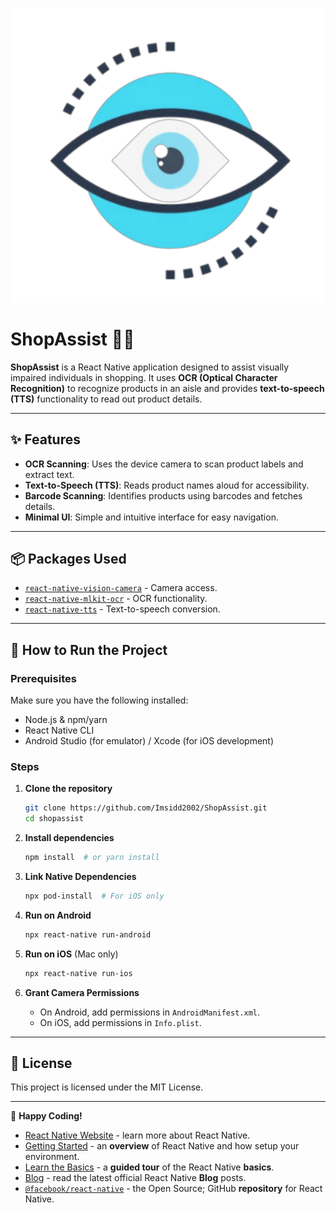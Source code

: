
![Alt text](https://github.com/Imsidd2002/ShopAssist/blob/main/logo.PNG?raw=true)

# ShopAssist 📱🛒

**ShopAssist** is a React Native application designed to assist visually impaired individuals in shopping. It uses **OCR (Optical Character Recognition)** to recognize products in an aisle and provides **text-to-speech (TTS)** functionality to read out product details.

---

## ✨ Features
- **OCR Scanning**: Uses the device camera to scan product labels and extract text.
- **Text-to-Speech (TTS)**: Reads product names aloud for accessibility.
- **Barcode Scanning**: Identifies products using barcodes and fetches details.
- **Minimal UI**: Simple and intuitive interface for easy navigation.

---

## 📦 Packages Used
- [`react-native-vision-camera`](https://github.com/mrousavy/react-native-vision-camera) - Camera access.
- [`react-native-mlkit-ocr`](https://github.com/agoldis/react-native-mlkit-ocr) - OCR functionality.
- [`react-native-tts`](https://github.com/ak1394/react-native-tts) - Text-to-speech conversion.


---

## 🚀 How to Run the Project

### Prerequisites
Make sure you have the following installed:
- Node.js & npm/yarn
- React Native CLI
- Android Studio (for emulator) / Xcode (for iOS development)

### Steps
1. **Clone the repository**
   ```sh
   git clone https://github.com/Imsidd2002/ShopAssist.git
   cd shopassist
   ```

2. **Install dependencies**
   ```sh
   npm install  # or yarn install
   ```

3. **Link Native Dependencies**
   ```sh
   npx pod-install  # For iOS only
   ```

4. **Run on Android**
   ```sh
   npx react-native run-android
   ```

5. **Run on iOS** (Mac only)
   ```sh
   npx react-native run-ios
   ```

6. **Grant Camera Permissions**
   - On Android, add permissions in `AndroidManifest.xml`.
   - On iOS, add permissions in `Info.plist`.

---

## 📜 License
This project is licensed under the MIT License.

---

🚀 **Happy Coding!**


- [React Native Website](https://reactnative.dev) - learn more about React Native.
- [Getting Started](https://reactnative.dev/docs/environment-setup) - an **overview** of React Native and how setup your environment.
- [Learn the Basics](https://reactnative.dev/docs/getting-started) - a **guided tour** of the React Native **basics**.
- [Blog](https://reactnative.dev/blog) - read the latest official React Native **Blog** posts.
- [`@facebook/react-native`](https://github.com/facebook/react-native) - the Open Source; GitHub **repository** for React Native.
